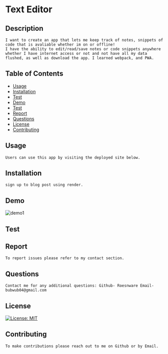 # Text Editor
## Description
    
    I want to create an app that lets me keep track of notes, snippets of code that is avaliable whether im on or offline!
    I have the ability to edit/read/save notes or code snippets anywhere whether I have internet access or not and not have all my data flushed, as well as download the app. I learned webpack, and PWA.

## Table of Contents

- [Usage](#usage)
- [Installation](#installation)
- [Test](#test)
- [Demo](#demo)
- [Test](#test)
- [Report](#report)
- [Questions](#questions)
- [License](#license)
- [Contributing](#contributing)

## Usage
    
    Users can use this app by visiting the deployed site below.

## Installation
    
    sign up to blog post using render.

## Demo 

![demo1]()

## Test

## Report

    To report issues please refer to my contact section.

## Questions

    Contact me for any additional questions: Github- Roesnware Email- bubwub04@gmail.com
    
## License

[![License: MIT](https://img.shields.io/badge/License-MIT-yellow.svg)](https://opensource.org/licenses/MIT)
    
## Contributing
    
    To make contributions please reach out to me on Github or by Email.
